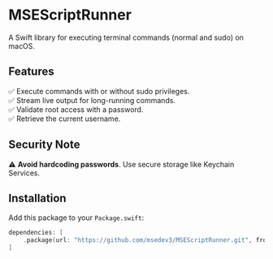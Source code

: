 # MSEScriptRunner

A Swift library for executing terminal commands (normal and sudo) on macOS.

## Features
✅ Execute commands with or without sudo privileges.  
✅ Stream live output for long-running commands.  
✅ Validate root access with a password.  
✅ Retrieve the current username.  

## Security Note
⚠️ **Avoid hardcoding passwords**. Use secure storage like Keychain Services.  

## Installation
Add this package to your `Package.swift`:
```swift
dependencies: [
    .package(url: "https://github.com/msedev3/MSEScriptRunner.git", from: "1.0.0")
]

